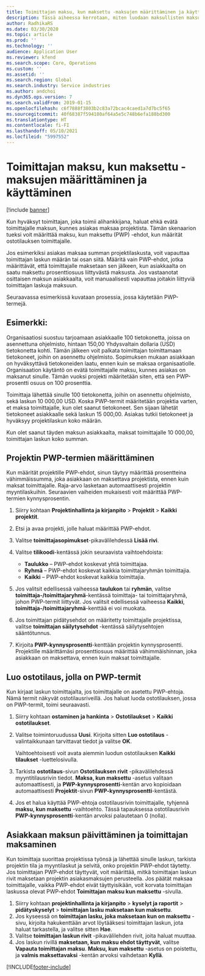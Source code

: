 ```yaml
---
title: Toimittajan maksu, kun maksettu -maksujen määrittäminen ja käyttäminen
description: Tässä aiheessa kerrotaan, miten luodaan maksullisten maksujen (PWP) ehtoja, jotta voit vapauttaa osittaisen toimittajan maksut asiakasmaksujen perusteella.
author: RadhikaRS
ms.date: 03/30/2020
ms.topic: article
ms.prod: ''
ms.technology: ''
audience: Application User
ms.reviewer: kfend
ms.search.scope: Core, Operations
ms.custom: ''
ms.assetid: ''
ms.search.region: Global
ms.search.industry: Service industries
ms.author: andchoi
ms.dyn365.ops.version: 7
ms.search.validFrom: 2019-01-15
ms.openlocfilehash: c6f7888f3803b2c83a72bcac4caed1a7d7bc5f65
ms.sourcegitcommit: 40f68387f594180af64a5e5c748b6efa188bd300
ms.translationtype: HT
ms.contentlocale: fi-FI
ms.lasthandoff: 05/10/2021
ms.locfileid: "5997552"
---
```

# <a name="set-up-and-use-pay-when-paid-vendor-payments"></a>Toimittajan maksu, kun maksettu -maksujen määrittäminen ja käyttäminen

[!include [banner](../includes/banner.md)]

Kun hyväksyt toimittajan, joka toimii alihankkijana, haluat ehkä evätä toimittajalle maksun, kunnes asiakas maksaa projektista. Tämän skenaarion tueksi voit määrittää maksu, kun maksettu (PWP) -ehdot, kun määrität ostotilauksen toimittajalle.

Jos esimerkiksi asiakas maksaa summan projektilaskusta, voit vapauttaa toimittajan laskun määrän tai osan siitä. Määritä vain PWP-ehdot, jotka määrittävät, että toimittajalle maksetaan sen jälkeen, kun asiakkaalta on saatu maksettu prosenttiosuus liittyvästä maksusta. Jos vastaanotat osittaisen maksun asiakkaalta, voit manuaalisesti vapauttaa joitakin liittyviä toimittajan laskuja maksuun.

Seuraavassa esimerkissä kuvataan prosessia, jossa käytetään PWP-termejä.

## <a name="example"></a>Esimerkki:

Organisaatiosi suostuu tarjoamaan asiakkaalle 100 tietokonetta, joissa on asennettuna ohjelmisto, hintaan 150,00 Yhdysvaltain dollaria (USD) tietokonetta kohti. Tämän jälkeen voit palkata toimittajan toimittamaan tietokoneet, joihin on asennettu ohjelmisto. Sopimuksen mukaan asiakkaan on hyväksyttävä tietokoneiden laatu, ennen kuin se maksaa organisaatiolle. Organisaation käytäntö on evätä toimittajalle maksu, kunnes asiakas on maksanut sinulle. Tämän vuoksi projekti määritetään siten, että sen PWP-prosentti osuus on 100 prosenttia.

Toimittaja lähettää sinulle 100 tietokonetta, joihin on asennettu ohjelmisto, sekä laskun 10 000,00 USD. Koska PWP-termit määritetään projektia varten, et maksa toimittajalle, kun olet saanut tietokoneet. Sen sijaan lähetät tietokoneet asiakkaalle sekä laskun 15 000,00. Asiakas tutkii tietokoneet ja hyväksyy projektilaskun koko määrän.

Kun olet saanut täyden maksun asiakkaalta, maksat toimittajalle 10 000,00, toimittajan laskun koko summan.

## <a name="set-up-pwp-terms-for-a-project"></a>Projektin PWP-termien määrittäminen

Kun määrität projektille PWP-ehdot, sinun täytyy määrittää prosentteina vähimmäissumma, joka asiakkaan on maksettava projektista, ennen kuin maksat toimittajalle. Raja-arvo lasketaan automaattisesti projektin myyntilaskuihin. Seuraavien vaiheiden mukaisesti voit määrittää PWP-termien kynnysprosentin.

1. Siirry kohtaan **Projektinhallinta ja kirjanpito** \> **Projektit** \> **Kaikki projektit**.
2. Etsi ja avaa projekti, jolle haluat määrittää PWP-ehdot.
3. Valitse **toimittajasopimukset**-pikavälilehdessä **Lisää rivi**.
3. Valitse **tilikoodi**-kentässä jokin seuraavista vaihtoehdoista:

    - **Taulukko** – PWP-ehdot koskevat yhtä toimittajaa.
    - **Ryhmä** – PWP-ehdot koskevat kaikkia toimittajaryhmän toimittajia.
    - **Kaikki** – PWP-ehdot koskevat kaikkia toimittajia.

4. Jos valitsit edellisessä vaiheessa **taulukon** tai **ryhmän**, valitse **toimittaja-/toimittajaryhmä**-kentässä toimittaja- tai toimittajaryhmä, johon PWP-termit liittyvät. Jos valitsit edellisessä vaiheessa **Kaikki**, **toimittaja-/toimittajaryhmä**-kenttää ei voi muokata.
5. Jos toimittajan pidätysehdot on määritetty toimittajalle projektissa, valitse **toimittajan säilytysehdot** -kentässä säilytysehtojen sääntötunnus.
6. Kirjoita **PWP-kynnysprosentti**-kenttään projektin kynnysprosentti. Projektille määrittämäsi prosenttiosuus määrittää vähimmäishinnan, joka asiakkaan on maksettava, ennen kuin maksat toimittajalle.

## <a name="create-a-po-that-has-pwp-terms"></a>Luo ostotilaus, jolla on PWP-termit

Kun kirjaat laskun toimittajalta, jos toimittajalle on asetettu PWP-ehtoja. Nämä termit näkyvät ostotilausriveillä. Jos haluat luoda ostotilauksen, jossa on PWP-termit, toimi seuraavasti.

1. Siirry kohtaan **ostaminen ja hankinta** \> **Ostotilaukset** \> **Kaikki ostotilaukset**.
2. Valitse toimintoruudussa **Uusi**. Kirjoita sitten **Luo ostotilaus** -valintaikkunaan tarvittavat tiedot ja valitse **OK**.

    Vaihtoehtoisesti voit avata aiemmin luodun ostotilauksen **Kaikki tilaukset** -luettelosivulla.

4. Tarkista **ostotilaus**-sivun **Ostotilauksen rivit** -pikavälilehdessä myyntitilausrivin tiedot. **Maksa, kun maksettu** -asetus valitaan automaattisesti, ja **PWP-kynnysprosentti**-kentän arvo kopioidaan automaattisesti **Projektit**-sivun **PWP-kynnysprosentti**-kentästä.
6. Jos et halua käyttää PWP-ehtoja ostotilausrivin toimittajalle, tyhjennä **maksu, kun maksettu** -vaihtoehto. Tässä tapauksessa ostotilausrivin **PWP-kynnysprosentti**-kentän arvoksi palautetaan 0 (nolla).

## <a name="update-a-customer-payment-and-pay-the-vendor"></a>Asiakkaan maksun päivittäminen ja toimittajan maksaminen

Kun toimittaja suorittaa projektissa työnsä ja lähettää sinulle laskun, tarkista projektin tila ja myyntilaskut ja selvitä, onko projektin PWP-ehdot täytetty. Jos toimittajan PWP-ehdot täyttyvät, voit määrittää, mitkä toimittajan laskun rivit maksetaan projektin asiakasmaksujen perusteella. Jos päätät maksaa toimittajalle, vaikka PWP-ehdot eivät täyttyisikään, voit korvata toimittajan laskussa olevat PWP-ehdot **Toimittajan maksu kun maksettu** -sivulla.

1. Siirry kohtaan **projektinhallinta ja kirjanpito** \> **kyselyt ja raportit** \> **pidätyskyselyt** \> **toimittajan lasku maksetaan kun maksettu**.
2. Jos kyseessä on **toimittajan lasku, joka maksetaan kun on maksettu** -sivu, kirjoita hakukenttään arvot löytääksesi toimittajan laskun, jota haluat tarkastella, ja valitse sitten **Hae**.
3. Valitse **toimittajan laskun rivit** -pikavälilehden rivit, joita haluat muuttaa.
4. Jos laskun rivillä **maksetaan, kun maksu ehdot täyttyvät**, valitse **Vapauta toimittajan maksu**. **Maksu, kun maksettu** -asetus on poistettu, ja **valmis maksettavaksi** -kentän arvoksi vaihdetaan **Kyllä**.


[!INCLUDE[footer-include](../includes/footer-banner.md)]